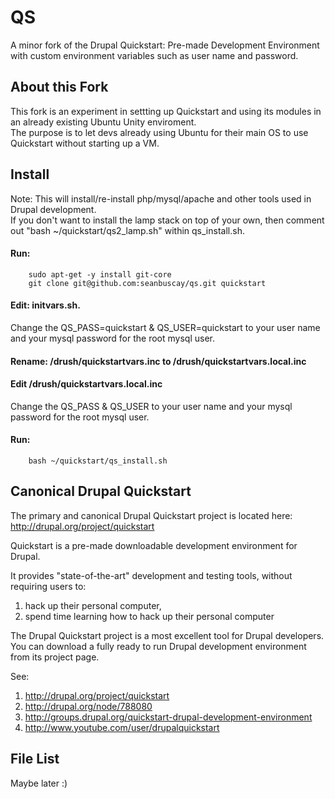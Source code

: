 # QS

A minor fork of the Drupal Quickstart: Pre-made Development Environment with custom environment variables such as user name and password.

## About this Fork

This fork is an experiment in settting up Quickstart and using its modules in an already existing Ubuntu Unity enviroment.  
The purpose is to let devs already using Ubuntu for their main OS to use Quickstart without starting up a VM.

## Install

Note: This will install/re-install php/mysql/apache and other tools used in Drupal development.  
If you don't want to install the lamp stack on top of your own, then comment out "bash ~/quickstart/qs2_lamp.sh" within qs_install.sh.

#### Run:

        sudo apt-get -y install git-core
        git clone git@github.com:seanbuscay/qs.git quickstart
        
#### Edit: initvars.sh.  

Change the QS_PASS=quickstart & QS_USER=quickstart to your user name and your mysql password for the root mysql user.

#### Rename: /drush/quickstartvars.inc to /drush/quickstartvars.local.inc

#### Edit /drush/quickstartvars.local.inc

Change the QS_PASS & QS_USER to your user name and your mysql password for the root mysql user.

#### Run:
        
        bash ~/quickstart/qs_install.sh


## Canonical Drupal Quickstart

The primary and canonical Drupal Quickstart project is located here: http://drupal.org/project/quickstart

Quickstart is a pre-made downloadable development environment for Drupal.

It provides "state-of-the-art" development and testing tools, without requiring users to:

1. hack up their personal computer,
2. spend time learning how to hack up their personal computer

The Drupal Quickstart project is a most excellent tool for Drupal developers.  
You can download a fully ready to run Drupal development environment from its project page.

See:

1. http://drupal.org/project/quickstart
2. http://drupal.org/node/788080
3. http://groups.drupal.org/quickstart-drupal-development-environment
4. http://www.youtube.com/user/drupalquickstart

## File List

Maybe later :)